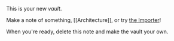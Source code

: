This is your new *vault*.

Make a note of something, [[Architecture]], or try [the Importer](https://help.obsidian.md/Plugins/Importer)!

When you're ready, delete this note and make the vault your own.